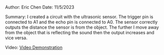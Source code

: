 Author: Eric Chen
Date: 11/5/2023

Summary: I created a circuit with the ultrasonic sensor. The trigger pin is connected to A1 and the echo pin is connected to A0. The sensor correctly outputs the distance the sensor is from the object. The further I move away from the object that is reflecting the sound then the output increases and vice versa.

Video:
[Video Demonstration](https://drive.google.com/file/d/1QVKS5uvorc2kafR6z5KxBpNJrg2M_T_M/view?usp=drive_link)
